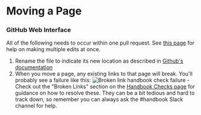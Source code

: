 # Moving a Page

### GitHub Web Interface

All of the following needs to occur within one pull request. See [this page](multiple-changes-single-pr.md) for help on making multiple edits at once.

1. Rename the file to indicate its new location as described in [Github's documentation](https://docs.github.com/en/repositories/working-with-files/managing-files/moving-a-file-to-a-new-location)
1. When you move a page, any existing links to that page will break. You'll probably see a failure like this:
![Broken link handbook check failure](https://storage.googleapis.com/sourcegraph-assets/handbook/broken-link-failure.png)
  -Check out the "Broken Links" section on the [Handbook Checks page](handbook-check-failures.md#broken-link) for guidance on how to resolve these. They can be a bit tedious and hard to track down, so remember you can always ask the #handbook Slack channel for help.
